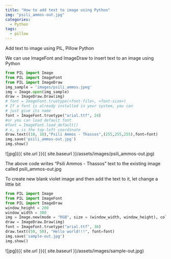 ```yaml
---
title: "How to add text to image using Python"
img: "psili_ammos-out.jpg"
categories:
  - Python
tags:
  - pillow
---
```


Add text to image using PIL, Pillow Python

We can use ImageFont and ImageDraw to insert text to an image using Python

```python
from PIL import Image
from PIL import ImageFont
from PIL import ImageDraw 
img_sample = 'images/psili_ammos.jpeg'
img = Image.open(img_sample)
draw = ImageDraw.Draw(img)
# font = ImageFont.truetype(<font-file>, <font-size>)
# If a font is already installed in your system, you can 
# just give its name
font = ImageFont.truetype("arial.ttf", 24)
#or you can load default font
#font = ImageFont.load_default()
# x, y is the top-left coordinate
draw.text((10, 10),"Psili Ammos - Thassos",(255,255,255),font=font)
img.save('psili_ammos-out.jpg')
img.show()
```
![jpg]({{ site.url }}{{ site.baseurl }}/assets/images/psili_ammos-out.jpg)

The above code writes “Psili Ammos - Thassos” text to the existing image called psili_ammos-out.jpg

To create new blank violet image and then add the text to it, let change a little bit

```python
from PIL import Image
from PIL import ImageFont
from PIL import ImageDraw
window_height = 200
window_width = 300
img = Image.new(mode = "RGB", size = (window_width, window_height), color = (153, 153, 255) )
draw = ImageDraw.Draw(img)
font = ImageFont.truetype("arial.ttf", 36)
draw.text((50, 50), "Hello world!!!", font=font)
img.save('sample-out.jpg')
img.show()
```
![jpg]({{ site.url }}{{ site.baseurl }}/assets/images/sample-out.jpg)